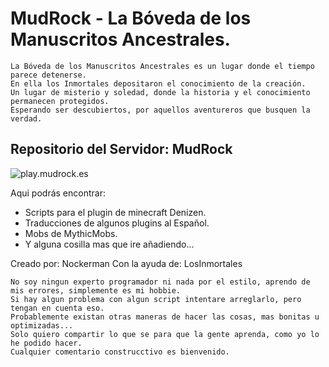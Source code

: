 # MudRock - La Bóveda de los Manuscritos Ancestrales.
```
La Bóveda de los Manuscritos Ancestrales es un lugar donde el tiempo parece detenerse.
En ella los Inmortales depositaron el conocimiento de la creación.
Un lugar de misterio y soledad, donde la historia y el conocimiento permanecen protegidos.
Esperando ser descubiertos, por aquellos aventureros que busquen la verdad.
```
## Repositorio del Servidor: MudRock
![play.mudrock.es](https://api.loohpjames.com/serverbanner.png?ip=play.mudrock.es)

Aqui podrás encontrar:

* Scripts para el plugin de minecraft Denizen.
* Traducciones de algunos plugins al Español.
* Mobs de MythicMobs.
* Y alguna cosilla mas que ire añadiendo...

Creado por: Nockerman
Con la ayuda de: LosInmortales

```
No soy ningun experto programador ni nada por el estilo, aprendo de mis errores, simplemente es mi hobbie.
Si hay algun problema con algun script intentare arreglarlo, pero tengan en cuenta eso.
Probablemente existan otras maneras de hacer las cosas, mas bonitas u optimizadas...
Solo quiero compartir lo que se para que la gente aprenda, como yo lo he podido hacer.
Cualquier comentario construcctivo es bienvenido.
```

